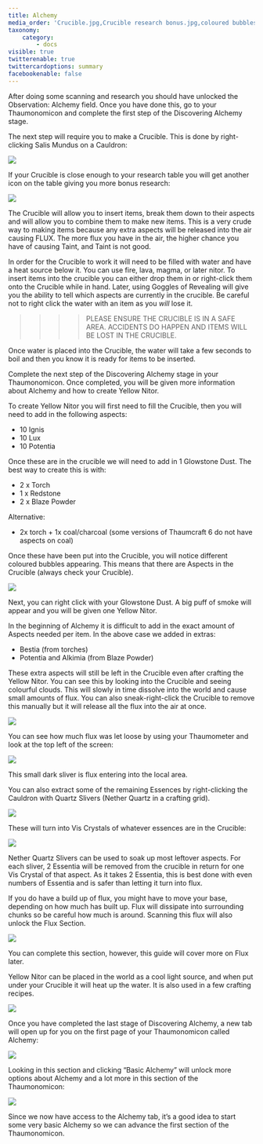 ```yaml
---
title: Alchemy
media_order: 'Crucible.jpg,Crucible research bonus.jpg,coloured bubbles.jpg,flux cloud.jpg,flux level.jpg,quartz sliver.jpg,sliver outcome.jpg,flux section.jpg,nitor.jpg,alchemy progress.jpg'
taxonomy:
    category:
        - docs
visible: true
twitterenable: true
twittercardoptions: summary
facebookenable: false
---
```


After doing some scanning and research you should have unlocked the Observation: Alchemy field. Once you have done this, go to your Thaumonomicon and complete the first step of the Discovering Alchemy stage.

The next step will require you to make a Crucible. This is done by right-clicking Salis Mundus on a Cauldron:

![](Crucible.jpg)

If your Crucible is close enough to your research table you will get another icon on the table giving you more bonus research:

![](Crucible%20research%20bonus.jpg)

The Crucible will allow you to insert items, break them down to their aspects and will allow you to combine them to make new items. This is a very crude way to making items because any extra aspects will be released into the air causing FLUX. The more flux you have in the air, the higher chance you have of causing Taint, and Taint is not good.

In order for the Crucible to work it will need to be filled with water and have a heat source below it. You can use fire, lava, magma, or later nitor.  To insert items into the crucible you can either drop them in or right-click them onto the Crucible while in hand. Later, using Goggles of Revealing will give you the ability to tell which aspects are currently in the crucible. Be careful not to right click the water with an item as you _will_ lose it.

>>>>PLEASE ENSURE THE CRUCIBLE IS IN A SAFE AREA. ACCIDENTS DO HAPPEN AND ITEMS WILL BE LOST IN THE CRUCIBLE.
>>>>

Once water is placed into the Crucible, the water will take a few seconds to boil and then you know it is ready for items to be inserted.

Complete the next step of the Discovering Alchemy stage in your Thaumonomicon. Once completed, you will be given more information about Alchemy and how to create Yellow Nitor.

To create Yellow Nitor you will first need to fill the Crucible, then you will need to add in the following aspects:
* 10 Ignis
* 10 Lux
* 10 Potentia

Once these are in the crucible we will need to add in 1 Glowstone Dust. The best way to create this is with:
* 2 x Torch
* 1 x Redstone
* 2 x Blaze Powder

Alternative:
* 2x torch + 1x coal/charcoal (some versions of Thaumcraft 6 do not have aspects on coal)


Once these have been put into the Crucible, you will notice different coloured bubbles appearing. This means that there are Aspects in the Crucible (always check your Crucible).

![](coloured%20bubbles.jpg)

Next, you can right click with your Glowstone Dust. A big puff of smoke will appear and you will be given one Yellow Nitor.

In the beginning of Alchemy it is difficult to add in the exact amount of Aspects needed per item. In the above case we added in extras:

* Bestia (from torches) 
* Potentia and Alkimia (from Blaze Powder)

These extra aspects will still be left in the Crucible even after crafting the Yellow Nitor. You can see this by looking into the Crucible and seeing colourful clouds. This will slowly in time dissolve into the world and cause small amounts of flux. You can also sneak-right-click the Crucible to remove this manually but it will release all the flux into the air at once.

![](flux%20cloud.jpg)

You can see how much flux was let loose by using your Thaumometer and look at the top left of the screen:

![](flux%20level.jpg)

This small dark sliver is flux entering into the local area.

You can also extract some of the remaining Essences by right-clicking the Cauldron with Quartz Slivers (Nether Quartz in a crafting grid).

![](quartz%20sliver.jpg)

These will turn into Vis Crystals of whatever essences are in the Crucible:

![](sliver%20outcome.jpg)

Nether Quartz Slivers can be used to soak up most leftover aspects. For each sliver, 2 Essentia will be removed from the crucible in return for one Vis Crystal of that aspect. As it takes 2 Essentia, this is best done with even numbers of Essentia and is safer than letting it turn into flux. 

If you do have a build up of flux, you might have to move your base, depending on how much has built up. Flux will dissipate into surrounding chunks so be careful how much is around. Scanning this flux will also unlock the Flux Section.

![](flux%20section.jpg)

You can complete this section, however, this guide will cover more on Flux later.

Yellow Nitor can be placed in the world as a cool light source, and when put under your Crucible it will heat up the water. It is also used in a few crafting recipes.

![](nitor.jpg)

Once you have completed the last stage of Discovering Alchemy, a new tab will open up for you on the first page of your Thaumonomicon called Alchemy:

![](alchemy%20progress.jpg)

Looking in this section and clicking “Basic Alchemy” will unlock more options about Alchemy and a lot more in this section of the Thaumonomicon:

![](alchemy%20tab.jpg)

Since we now have access to the Alchemy tab, it’s a good idea to start some very basic Alchemy so we can advance the first section of the Thaumonomicon.

